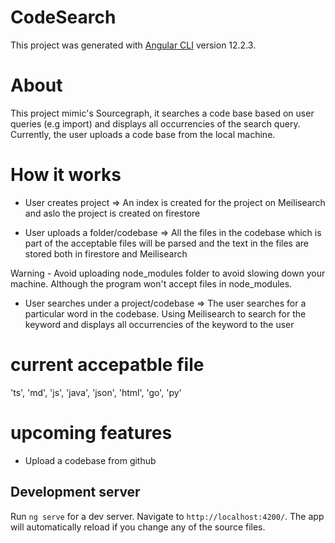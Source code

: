 # CodeSearch

This project was generated with [Angular CLI](https://github.com/angular/angular-cli) version 12.2.3.

# About

This project mimic's Sourcegraph, it searches a code base based on user queries (e.g import) and displays all occurrencies of the search query. Currently, the user uploads a code base from the local machine.

# How it works

- User creates project => An index is created for the project on Meilisearch and aslo the project is created on firestore

- User uploads a folder/codebase => All the files in the codebase which is part of the acceptable files will be parsed and the text in the files are stored both in firestore and Meilisearch

Warning - Avoid uploading node_modules folder to avoid slowing down your machine. Although the program won't accept files in node_modules.

- User searches under a project/codebase => The user searches for a particular word in the codebase. Using Meilisearch to search for the keyword and displays all occurrencies of the keyword to the user

# current accepatble file
'ts', 'md', 'js', 'java', 'json', 'html', 'go', 'py'

# upcoming features

- Upload a codebase from github

## Development server

Run `ng serve` for a dev server. Navigate to `http://localhost:4200/`. The app will automatically reload if you change any of the source files.

